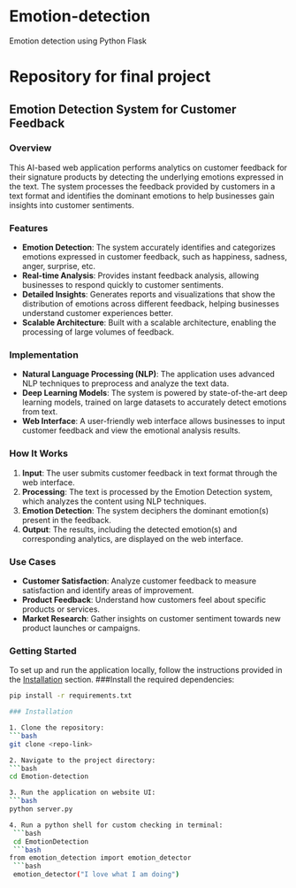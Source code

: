 # Emotion-detection
Emotion detection using Python Flask
# Repository for final project
## Emotion Detection System for Customer Feedback

### Overview

This AI-based web application performs analytics on customer feedback for their signature products by detecting the underlying emotions expressed in the text. The system processes the feedback provided by customers in a text format and identifies the dominant emotions to help businesses gain insights into customer sentiments.

### Features

- **Emotion Detection**: The system accurately identifies and categorizes emotions expressed in customer feedback, such as happiness, sadness, anger, surprise, etc.
- **Real-time Analysis**: Provides instant feedback analysis, allowing businesses to respond quickly to customer sentiments.
- **Detailed Insights**: Generates reports and visualizations that show the distribution of emotions across different feedback, helping businesses understand customer experiences better.
- **Scalable Architecture**: Built with a scalable architecture, enabling the processing of large volumes of feedback.

### Implementation

- **Natural Language Processing (NLP)**: The application uses advanced NLP techniques to preprocess and analyze the text data.
- **Deep Learning Models**: The system is powered by state-of-the-art deep learning models, trained on large datasets to accurately detect emotions from text.
- **Web Interface**: A user-friendly web interface allows businesses to input customer feedback and view the emotional analysis results.

### How It Works

1. **Input**: The user submits customer feedback in text format through the web interface.
2. **Processing**: The text is processed by the Emotion Detection system, which analyzes the content using NLP techniques.
3. **Emotion Detection**: The system deciphers the dominant emotion(s) present in the feedback.
4. **Output**: The results, including the detected emotion(s) and corresponding analytics, are displayed on the web interface.

### Use Cases

- **Customer Satisfaction**: Analyze customer feedback to measure satisfaction and identify areas of improvement.
- **Product Feedback**: Understand how customers feel about specific products or services.
- **Market Research**: Gather insights on customer sentiment towards new product launches or campaigns.

### Getting Started

To set up and run the application locally, follow the instructions provided in the [Installation](#installation) section.
###Install the required dependencies:
   ```bash
   pip install -r requirements.txt

### Installation

1. Clone the repository:
   ```bash
   git clone <repo-link>
   
2. Navigate to the project directory:
   ```bash
   cd Emotion-detection
   
3. Run the application on website UI:
   ```bash
   python server.py
   
4. Run a python shell for custom checking in terminal:
    ```bash
    cd EmotionDetection
    ```bash
   from emotion_detection import emotion_detector
    ```bash
    emotion_detector("I love what I am doing")
